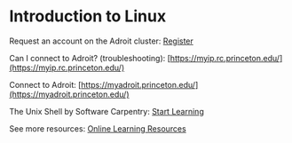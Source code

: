 # Introduction to Linux

Request an account on the Adroit cluster: [Register](https://forms.rc.princeton.edu/registration/?q=adroit)

Can I connect to Adroit? (troubleshooting): [https://myip.rc.princeton.edu/](https://myip.rc.princeton.edu/)

Connect to Adroit: [https://myadroit.princeton.edu/](https://myadroit.princeton.edu/)

The Unix Shell by Software Carpentry: [Start Learning](https://swcarpentry.github.io/shell-novice/)

See more resources: [Online Learning Resources](https://researchcomputing.princeton.edu/education/external-online-resources/linux)
